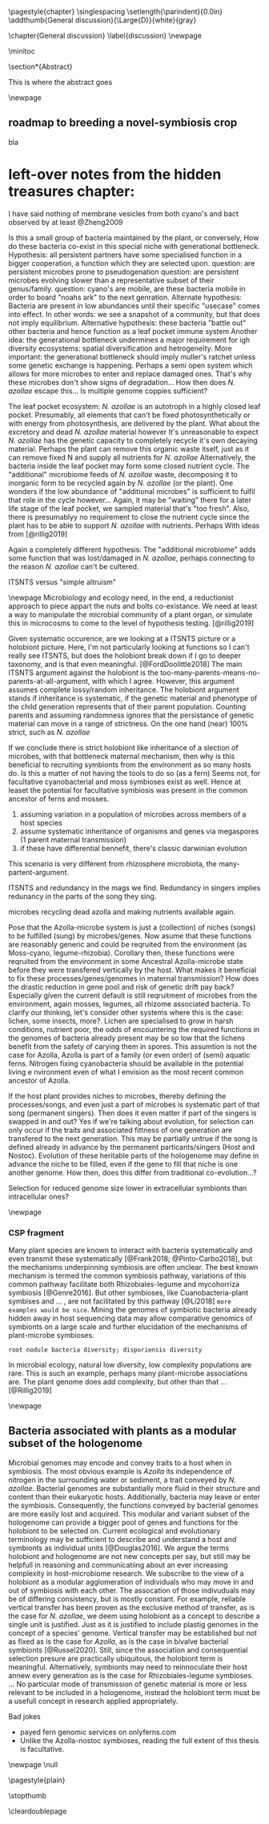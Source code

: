 \pagestyle{chapter}
\singlespacing
\setlength{\parindent}{0.0in}
\addthumb{General discussion}{\Large{D}}{white}{gray}

\chapter{General discussion}
\label{discussion}
\newpage


<!-- have a mini table of contents -->
\minitoc

\section*{Abstract}

This is where the abstract goes

\newpage

## roadmap to breeding a novel-symbiosis crop

bla

# left-over notes from the hidden treasures chapter:




I have said nothing of membrane vesicles from both cyano's and bact observed by
at least @Zheng2009

Is this a small group of bacteria maintained by the plant, or conversely,
How do these bacteria co-exist in this special niche with generational bottleneck.
Hypothesis: all persistent partners have some specialised function in a bigger
cooperation, a function which they are selected upon.
   question: are persistent microbes prone to pseudogenation
   question: are persistent microbes evolving slower than a representative
   subset of their genus/family.
   question: cyano's are mobile, are these bacteria mobile in order to board
   "noahs ark" to the next genration.
Alternate hypothesis: Bacteria are present in low abundances until their specific
"usecase" comes into effect.
In other words: we see a snapshot of a community, but that does not imply
equilibrium.
Alternative hypothesis: these bacteria "battle out" other bacteria and hence
function as a leaf pocket immune system
Another idea: the generational bottleneck undermines a major requirement for
igh diversity ecosystems: spatial diversification and hetrogeneïty.
More important: the generational bottleneck should imply muller's ratchet unless
some genetic exchange is happening.
Perhaps a semi open system which allows for more microbes to enter and replace
damaged ones.
That's why these microbes don't show signs of degradation...
How then does _N. azollae_ escape this... Is multiple genome coppies sufficient?

The leaf pocket ecosystem:
_N. azollae_ is an autotroph in a highly closed leaf pocket.
Presumably, all elements that can't be fixed photosynthetically or with energy
from photosynthesis, are delivered by the plant.
What about the excretory and dead _N. azollae_ material however
It's unreasonable to expect _N. azollae_ has the genetic capacity to completely
recycle it's own decaying material.
Perhaps the plant can remove this organic waste itself, just as it can remove
fixed N and supply all nutrients for _N. azollae_
Alternatively, the bacteria inside the leaf pocket may form some closed nutrient
cycle.
The "additional" microbiome feeds of _N. azollae_ waste, decomposing it to
inorganic form to be recycled again by _N. azollae_ (or the plant).
One wonders if the low abundance of "additional microbes" is sufficient to
fulfil that role in the cycle however...
Again, it may be "waiting" there for a later life stage of the leaf pocket, we
sampled material that's "too fresh".
Also, there is presumablyy no requirement to close the nutrient cycle since the
plant has to be able to support _N. azollae_ with nutrients.
Perhaps
With ideas from [@rillig2019]

Again a completely different hypothesis: The "additional microbiome" adds some
function that was lost/damaged in _N. azollae_, perhaps connecting to the reason
_N. azollae_ can't be cultered.

ITSNTS versus "simple altruism"


\newpage
Microbiology and ecology need, in the end, a reductionist approach to piece
appart the nuts and bolts co-existance.
We need at least a way to manipulate the microbial community of a plant organ,
or simulate this in microcosms to come to the level of hypothesis testing.
[@rillig2019]

Given systematic occurence, are we looking at a ITSNTS picture or a holobiont
picture.
Here, I'm not particularly looking at functions so I can't really see ITSNTS,
but does the holobiont break down if I go to deeper taxonomy, and is that even meaningful.
[@FordDoolittle2018]
The main ITSNTS argument against the holobiont is the too-many-parents-means-no-
parents-at-all-argument, with which I agree.
However, this argument assumes complete lossy/random inheritance.
The holobiont argument stands if inheritance is systematic, if the genetic
material and phenotype of the child generation represents that of their parent population.
Counting parents and assuming randomness ignores that the persistance of genetic
material can move in a range of strictness.
On the one hand (near) 100% strict, such as _N. azollae_


If we conclude there is strict holobiont like inheritance of a slection of
microbes,
with that bottleneck maternal mechanism,
then why is this beneficial to recruiting symbionts from the environment as so
many hosts do.
Is this a matter of not having the tools to do so (as a fern) Seems not, for
facultative cyanobacterial and moss symbioses exist as well. Hence at leaset the
potential for facultative symbiosis was present in the common ancestor of ferns
and mosses.


1. assuming variation in a population of microbes across members of a host
species
2. assume systematic inheritance of organisms and genes via megaspores (1 parent
  maternal transmission)
3. if these have differential bennefit, there's classic darwinian evolution

This scenario is very different from rhizosphere microbiota,
the many-partent-argument.

ITSNTS and redundancy in the mags we find. Redundancy in singers implies
redunancy in the parts of the song they sing.


microbes recycling dead azolla and making nutrients available again.

Pose that the Azolla-microbe system is just a (collection) of niches (songs) to
be fulfilled (sung) by microbes/genes.
Now asume that these functions are reasonably generic and could be reqruited
from the environment (as Moss-cyano, legume-rhizobia).
Corollary then, these functions were reqruited from the environment in some
Ancestral Azolla-microbe state before they were transfered vertically by the host.
What makes it beneficial to fix these processes/genes/genomes in maternal
transmission?
How does the drastic reduction in gene pool and risk of genetic drift pay back?
Especially given the current default is still reqruitment of microbes from the
environment, again mosses, legumes, all rhizome associated bacteria.
To clarify our thinking, let's consider other systems where this is the case:
lichen, some insects, more?.
Lichen are specialised to grow in harsh conditions, nutrient poor, the odds of
encountering the required functions in the genomes of bacteria already present
may be so low that the lichens benefit from the safety of carying them in spores.
This assumtion is not the case for Azolla, Azolla is part of a family (or even
  order) of (semi) aquatic ferns.
Nitrogen fixing cyanobacteria should be available in the potential living e
nvironment even of what I envision as the most recent common ancestor of Azolla.


If the host plant provides niches to microbes, thereby defining the processes/songs,
 and even just a part of microbes is systematic part of that song (permanent singers).
Then does it even matter if part of the singers is swapped in and out?
Yes if we're talking about evolution, for selection can only occur if the traits
and associated fittness of one generation are transfered to the next generation.
This may be partially untrue if the song is defined already in advance by the
permanent particants/singers (Host and Nostoc).
Evolution of these heritable parts of the hologenome may define in advance the
niche to be filled, even if the gene to fill that niche is one another genome.
How then, does this differ from traditional co-evolution...?


Selection for reduced genome size lower in extracellular symbionts than
 intracellular ones?


\newpage
### CSP fragment
Many plant species are known to interact with bacteria systematically and even transmit these systematically [@Frank2018; @Pinto-Carbo2018], but the mechanisms underpinning symbiosis are often unclear.
The best known mechanism is termed the common symbiosis pathway, variations of this common pathway facilitate both Rhizobiales-legume and mycohorriza symbiosis [@Genre2016].
But other symbioses, like Cuanobacteria-plant symbises and ... , are not facilitated by this pathway [@Li2018] `more examples would be nice`.
Mining the genomes of symbiotic bacteria already hidden away in host sequencing data may allow comparative genomics of symbionts on a large scale and further elucidation of the mechanisms of plant-microbe symbioses.


`root nodule bacteria diversity; disporiensis diversity`



In microbial ecology, natural low diversity, low complexity populations are rare.
This is such an example, perhaps many plant-microbe associations are.
The plant genome does add complexity, but other than that ...
[@Rillig2019]

\newpage

## Bacteria associated with plants as a modular subset of the hologenome
Microbial genomes may encode and convey traits to a host when in symbiosis.
The most obvious example is _Azolla_ its independence of nitrogen in the surrounding water or sediment, a trait conveyed by _N. azollae_.
Bacterial genomes are substantially more fluid in their structure and content than their eukaryotic hosts.
Additionally, bacteria may leave or enter the symbiosis.
Consequently, the functions conveyed by bacterial genomes are more easily lost and acquired.
This modular and variant subset of the hologenome can provide a bigger pool of genes and functions for the holobiont to be selected on.
Current ecological and evolutionary terminology may be sufficient to describe and understand a host and symbionts as individual units [@Douglas2016].
We argue the terms holobiont and hologenome are not new concepts per say, but still may be helpfull in reasoning and communicatiing about an ever increasing complexity in host-microbiome research.
We subscribe to the view of a holobiont as a modular agglomeration of individuals who may move in and out of symbiosis with each other.
The assocation of those indivuduals may be of differing consistency, but is mostly constant.
For example, reliable vertical transfer has been proven as the exclusive method of transfer, as is the case for _N. azollae_, we deem using holobiont as a concept to describe a single unit is justified.
Just as it is justified to include plastig genomes in the concept of a species' genome.
Vertical transfer may be established but not as fixed as is the case for _Azolla_, as is the case in bivalve bacterial symbionts [@Russel2020].
Still, since the association and consequential selection presure are practically ubiquitous, the holobiont term is meaningful.
Alternatively, symbionts may need to reinnoculate their host annew every generation as is the case for Rhizobiales-legume symbioses.
...
No particular mode of transmission of genetic material is more or less relevant to be included in a hologenome, instead the holobiont term must be a usefull concept in research applied appropriately.

Bad jokes
* payed fern genomic services on onlyferns.com
* Unlike the Azolla-nostoc symbioses, reading the full extent of this thesis is facultative.

<!-- close the last page of this section as required for removing the thumb index on next "part page" -->
\newpage
\null
<!-- don't show page nrs on cleardouble page -->
\pagestyle{plain}
<!-- stop the thumbmarking scheme (partwise) and start it (chapterwise) in the next chapter -->
\stopthumb
<!-- clear double page so that the chapters start nicely on a new right page -->
\cleardoublepage
